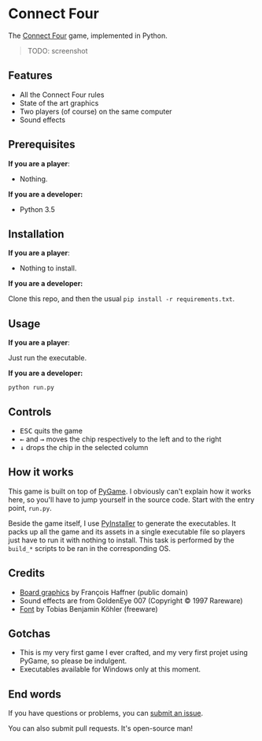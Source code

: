 # Connect Four

The [Connect Four](https://en.wikipedia.org/wiki/Connect_Four) game, implemented in Python.

> TODO: screenshot

## Features

  - All the Connect Four rules
  - State of the art graphics
  - Two players (of course) on the same computer
  - Sound effects

## Prerequisites

**If you are a player**:

  - Nothing.

**If you are a developer:**

  - Python 3.5

## Installation

**If you are a player**:

  - Nothing to install.

**If you are a developer:**

Clone this repo, and then the usual `pip install -r requirements.txt`.

## Usage

**If you are a player**:

Just run the executable.

**If you are a developer:**

```
python run.py
```

## Controls

  - <kbd>ESC</kbd> quits the game
  - <kbd>←</kbd> and <kbd>→</kbd> moves the chip respectively to the left and to the right
  - <kbd>↓</kbd> drops the chip in the selected column

## How it works

This game is built on top of [PyGame](http://www.pygame.org/hifi.html). I obviously can't explain how it
works here, so you'll have to jump yourself in the source code. Start with the entry point, `run.py`.

Beside the game itself, I use [PyInstaller](http://www.pyinstaller.org/) to generate the executables. It packs up all the
game and its assets in a single executable file so players just have to run it with nothing to install. This task is
performed by the `build_*` scripts to be ran in the corresponding OS.

## Credits

  - [Board graphics](https://commons.wikimedia.org/wiki/File:Puissance4_01.svg) by François Haffner (public domain)
  - Sound effects are from GoldenEye 007 (Copyright © 1997 Rareware)
  - [Font](http://www.dafont.com/monofur.font) by Tobias Benjamin Köhler (freeware)

## Gotchas

  - This is my very first game I ever crafted, and my very first projet using PyGame, so please be indulgent.
  - Executables available for Windows only at this moment.

## End words

If you have questions or problems, you can [submit an issue](https://github.com/EpocDotFr/connectfour/issues).

You can also submit pull requests. It's open-source man!